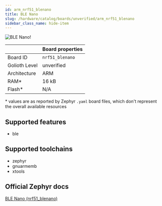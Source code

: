 ```yaml
---
id: arm_nrf51_blenano
title: BLE Nano
slug: /hardware/catalog/boards/unverified/arm_nrf51_blenano
sidebar_class_name: hide-item
---
```


[//]: # (This is an auto-generated file, do not edit! Changes to it will be lost upon re-generation)

![BLE Nano!](/img/boards/arm/nrf51_blenano.png "BLE Nano")

|                | Board properties     |
| -------------  | -------------------- |
| Board ID       | `nrf51_blenano` |
| Golioth Level  | unverified       |
| Architecture   | ARM |
| RAM*           | 16 kB |
| Flash*         | N/A |

\* values are as reported by Zephyr `.yaml` board files, which don't represent the overall available resources



## Supported features

* ble

## Supported toolchains

* zephyr
* gnuarmemb
* xtools

## Official Zephyr docs

[BLE Nano (nrf51_blenano)](https://docs.zephyrproject.org/latest/boards/arm/nrf51_blenano/doc/index.html)
